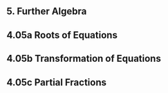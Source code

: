 ## 5. Further Algebra

## 4.05a Roots of Equations



## 4.05b Transformation of Equations



## 4.05c Partial Fractions

